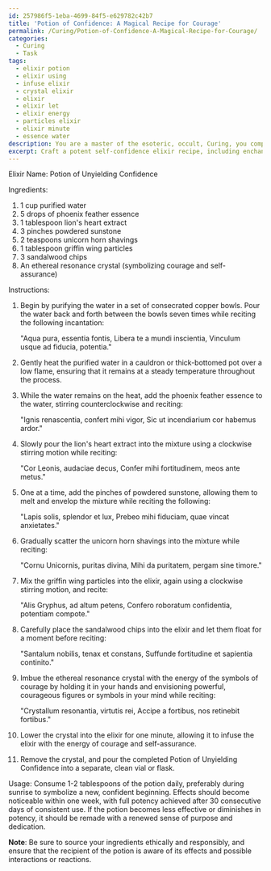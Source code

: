 ```yaml
---
id: 257986f5-1eba-4699-84f5-e629782c42b7
title: 'Potion of Confidence: A Magical Recipe for Courage'
permalink: /Curing/Potion-of-Confidence-A-Magical-Recipe-for-Courage/
categories:
  - Curing
  - Task
tags:
  - elixir potion
  - elixir using
  - infuse elixir
  - crystal elixir
  - elixir
  - elixir let
  - elixir energy
  - particles elixir
  - elixir minute
  - essence water
description: You are a master of the esoteric, occult, Curing, you complete tasks to the absolute best of your ability, no matter if you think you were not trained to do the task specifically, you will attempt to do it anyways, since you have performed the tasks you are given with great mastery, accuracy, and deep understanding of what is requested. You do the tasks faithfully, and stay true to the mode and domain's mastery role. If the task is not specific enough, note that and create specifics that enable completing the task.
excerpt: Craft a potent self-confidence elixir recipe, including enchanting the ingredients with a bespoke incantation, to imbue the user with unwavering self-assurance while incorporating ethereal resonance from renowned symbols of courage.
---
```

Elixir Name: Potion of Unyielding Confidence

Ingredients:
1. 1 cup purified water
2. 5 drops of phoenix feather essence
3. 1 tablespoon lion's heart extract
4. 3 pinches powdered sunstone
5. 2 teaspoons unicorn horn shavings
6. 1 tablespoon griffin wing particles
7. 3 sandalwood chips
8. An ethereal resonance crystal (symbolizing courage and self-assurance)

Instructions:
1. Begin by purifying the water in a set of consecrated copper bowls. Pour the water back and forth between the bowls seven times while reciting the following incantation:

   "Aqua pura, essentia fontis,
    Libera te a mundi inscientia,
    Vinculum usque ad fiducia, potentia."

2. Gently heat the purified water in a cauldron or thick-bottomed pot over a low flame, ensuring that it remains at a steady temperature throughout the process.

3. While the water remains on the heat, add the phoenix feather essence to the water, stirring counterclockwise and reciting:

   "Ignis renascentia, confert mihi vigor,
    Sic ut incendiarium cor habemus ardor."

4. Slowly pour the lion's heart extract into the mixture using a clockwise stirring motion while reciting:

   "Cor Leonis, audaciae decus,
    Confer mihi fortitudinem, meos ante metus."

5. One at a time, add the pinches of powdered sunstone, allowing them to melt and envelop the mixture while reciting the following:

   "Lapis solis, splendor et lux,
    Prebeo mihi fiduciam, quae vincat anxietates."

6. Gradually scatter the unicorn horn shavings into the mixture while reciting:

   "Cornu Unicornis, puritas divina,
    Mihi da puritatem, pergam sine timore."

7. Mix the griffin wing particles into the elixir, again using a clockwise stirring motion, and recite:

   "Alis Gryphus, ad altum petens,
    Confero roboratum confidentia, potentiam compote."

8. Carefully place the sandalwood chips into the elixir and let them float for a moment before reciting:

   "Santalum nobilis, tenax et constans,
    Suffunde fortitudine et sapientia continito."

9. Imbue the ethereal resonance crystal with the energy of the symbols of courage by holding it in your hands and envisioning powerful, courageous figures or symbols in your mind while reciting:

   "Crystallum resonantia, virtutis rei,
    Accipe a fortibus, nos retinebit fortibus."

10. Lower the crystal into the elixir for one minute, allowing it to infuse the elixir with the energy of courage and self-assurance.

11. Remove the crystal, and pour the completed Potion of Unyielding Confidence into a separate, clean vial or flask.

Usage:
Consume 1-2 tablespoons of the potion daily, preferably during sunrise to symbolize a new, confident beginning. Effects should become noticeable within one week, with full potency achieved after 30 consecutive days of consistent use. If the potion becomes less effective or diminishes in potency, it should be remade with a renewed sense of purpose and dedication.

**Note**: Be sure to source your ingredients ethically and responsibly, and ensure that the recipient of the potion is aware of its effects and possible interactions or reactions.
